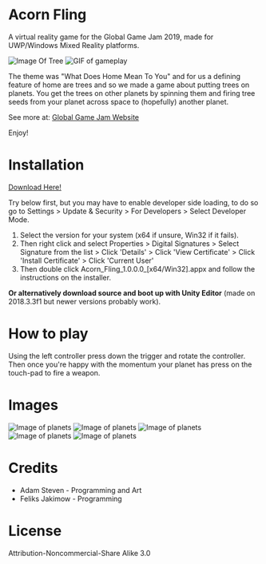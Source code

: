 # Acorn Fling
A virtual reality game for the Global Game Jam 2019, made for UWP/Windows Mixed Reality platforms.

![Image Of Tree](https://github.com/giodestone/Acorn-Fling-VR/blob/master/Images/Image1.jpg)
![GIF of gameplay](todo)

The theme was "What Does Home Mean To You" and for us a defining feature of home are trees and so we made a game about putting trees on planets. You get the trees on other planets by spinning them and firing tree seeds from your planet across space to (hopefully) another planet.

See more at: [Global Game Jam Website](https://globalgamejam.org/2019/games/acorn-fling)

Enjoy!

# Installation

[Download Here!](https://github.com/giodestone/Acorn-Fling-VR/releases)

Try below first, but you may have to enable developer side loading, to do so go to Settings > Update & Security > For Developers > Select Developer Mode.

1. Select the version for your system (x64 if unsure, Win32 if it fails). 
2. Then right click and select Properties > Digital Signatures > Select Signature from the list > Click 'Details'  > Click 'View Certificate' > Click 'Install Certificate' > Click 'Current User'
3. Then double click Acorn_Fling_1.0.0.0_[x64/Win32].appx and follow the instructions on the installer.

**Or alternatively download source and boot up with Unity Editor** (made on 2018.3.3f1 but newer versions probably work).

# How to play
Using the left controller press down the trigger and rotate the controller. Then once you're happy with the momentum your planet has press on the touch-pad to fire a weapon.

# Images
![Image of planets](https://github.com/giodestone/Acorn-Fling-VR/blob/master/Images/Image2.jpg)
![Image of planets](https://github.com/giodestone/Acorn-Fling-VR/blob/master/Images/Image3.jpg)
![Image of planets](https://github.com/giodestone/Acorn-Fling-VR/blob/master/Images/Image4.jpg)
![Image of planets](https://github.com/giodestone/Acorn-Fling-VR/blob/master/Images/Image5.jpg)
![Image of planets](https://github.com/giodestone/Acorn-Fling-VR/blob/master/Images/Image6.jpg)

# Credits
* Adam Steven - Programming and Art
* Feliks Jakimow - Programming

# License
Attribution-Noncommercial-Share Alike 3.0